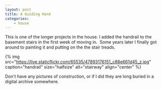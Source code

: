 ```yaml
---
layout: post
title: A Guiding Hand
categories:
    - house
---
```


This is one of the longer projects in the house. I added the handrail to the basement stairs in the first week of moving in.  Some years later I finally got around to painting it and putting on the the stair treads.

{% img src="https://live.staticflickr.com/65535/47893176151_c88e661d45_z.jpg" caption="handrail" size="halfsize" alt="stairway" align="center" %}

Don't have any pictures of construction, or if I did they are long buried in a digital archive somewhere.